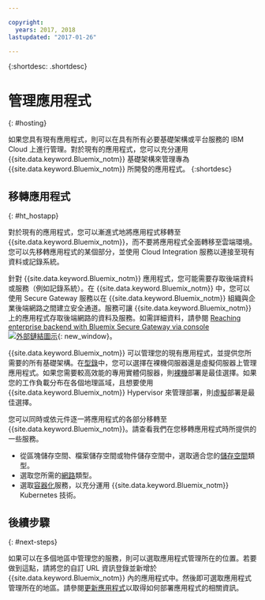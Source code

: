 ```yaml
---

copyright:
  years: 2017, 2018
lastupdated: "2017-01-26"

---
```


{:shortdesc: .shortdesc}

# 管理應用程式
{: #hosting}

如果您具有現有應用程式，則可以在具有所有必要基礎架構或平台服務的 IBM Cloud 上進行管理。對於現有的應用程式，您可以充分運用 {{site.data.keyword.Bluemix_notm}} 基礎架構來管理專為 {{site.data.keyword.Bluemix_notm}} 所開發的應用程式。
{:shortdesc}

## 移轉應用程式
{: #ht_hostapp}

對於現有的應用程式，您可以漸進式地將應用程式移轉至 {{site.data.keyword.Bluemix_notm}}，而不要將應用程式全面轉移至雲端環境。您可以先移轉應用程式的某個部分，並使用 Cloud Integration 服務以連接至現有資料或記錄系統。

針對 {{site.data.keyword.Bluemix_notm}} 應用程式，您可能需要存取後端資料或服務（例如記錄系統）。在 {{site.data.keyword.Bluemix_notm}} 中，您可以使用 Secure Gateway 服務以在 {{site.data.keyword.Bluemix_notm}} 組織與企業後端網路之間建立安全通道。服務可讓 {{site.data.keyword.Bluemix_notm}} 上的應用程式存取後端網路的資料及服務。如需詳細資料，請參閱 [Reaching enterprise backend with Bluemix Secure Gateway via console ![外部鏈結圖示](../icons/launch-glyph.svg)](https://developer.ibm.com/bluemix/2015/04/01/reaching-enterprise-backend-bluemix-secure-gateway/){: new_window}。

{{site.data.keyword.Bluemix_notm}} 可以管理您的現有應用程式，並提供您所需要的所有基礎架構。在[型錄](https://console.bluemix.net/catalog/?taxonomyNavigation=apps)中，您可以選擇在裸機伺服器還是虛擬伺服器上管理應用程式。如果您需要較高效能的專用實體伺服器，則[裸機](../bare-metal/index.html#about-bare-metal-servers)部署是最佳選擇。如果您的工作負載分布在各個地理區域，且想要使用 {{site.data.keyword.Bluemix_notm}} Hypervisor 來管理部署，則[虛擬](/vsi/vsi_index.html#provisioning-a-virtual-server)部署是最佳選擇。

您可以同時或依元件逐一將應用程式的各部分移轉至 {{site.data.keyword.Bluemix_notm}}。請查看我們在您移轉應用程式時所提供的一些服務。

* 從區塊儲存空間、檔案儲存空間或物件儲存空間中，選取適合您的[儲存空間](https://console.bluemix.net/catalog/?taxonomyNavigation=apps&category=slstorage)類型。
* 選取您所需的[網路](https://console.bluemix.net/catalog/?taxonomyNavigation=apps&category=slnetwork)類型。
* 選取[容器化](https://console.bluemix.net/catalog/?taxonomyNavigation=apps&category=containers)服務，以充分運用 {{site.data.keyword.Bluemix_notm}} Kubernetes 技術。

## 後續步驟
{: #next-steps}

如果可以在多個地區中管理您的服務，則可以選取應用程式管理所在的位置。若要做到這點，請將您的自訂 URL 資訊登錄並新增於 {{site.data.keyword.Bluemix_notm}} 內的應用程式中。然後即可選取應用程式管理所在的地區。請參閱[更新應用程式](updapps.html)以取得如何部署應用程式的相關資訊。
